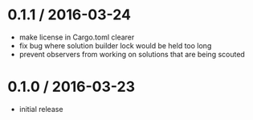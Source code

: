 0.1.1 / 2016-03-24
==================

  * make license in Cargo.toml clearer
  * fix bug where solution builder lock would be held too long
  * prevent observers from working on solutions that are being scouted

0.1.0 / 2016-03-23
==================

  * initial release
